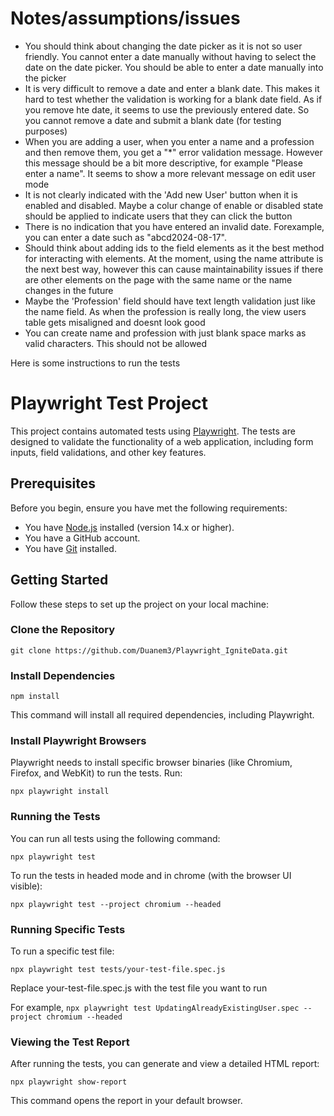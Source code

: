 # Notes/assumptions/issues

- You should think about changing the date picker as it is not so user friendly. You cannot enter a date manually without having to select the date on the date picker. You should be able to enter a date manually into the picker
- It is very difficult to remove a date and enter a blank date. This makes it hard to test whether the validation is working for a blank date field. As if you remove hte date, it seems to use the previously entered date. So you cannot remove a date and submit a blank date (for testing purposes)
- When you are adding a user, when you enter a name and a profession and then remove them, you get a "*" error validation message. However this message should be a bit more descriptive, for example "Please enter a name". It seems to show a more relevant message on edit user mode
- It is not clearly indicated with the 'Add new User' button when it is enabled and disabled. Maybe a colur change of enable or disabled state should be applied to indicate users that they can click the button
- There is no indication that you have entered an invalid date. Forexample, you can enter a date such as "abcd2024-08-17".
- Should think about adding ids to the field elements as it the best method for interacting with elements. At the moment, using the name attribute is the next best way, however this can cause maintainability issues if there are other elements on the page with the same name or the name changes in the future
- Maybe the 'Profession' field should have text length validation just like the name field. As when the profession is really long, the view users table gets misaligned and doesnt look good
- You can create name and profession with just blank space marks as valid characters. This should not be allowed 


Here is some instructions to run the tests

# Playwright Test Project

This project contains automated tests using [Playwright](https://playwright.dev/). The tests are designed to validate the functionality of a web application, including form inputs, field validations, and other key features.

## Prerequisites

Before you begin, ensure you have met the following requirements:

- You have [Node.js](https://nodejs.org/) installed (version 14.x or higher).
- You have a GitHub account.
- You have [Git](https://git-scm.com/) installed.

## Getting Started

Follow these steps to set up the project on your local machine:

### Clone the Repository


```git clone https://github.com/Duanem3/Playwright_IgniteData.git```

 ### Install Dependencies

```npm install```

This command will install all required dependencies, including Playwright.

### Install Playwright Browsers
Playwright needs to install specific browser binaries (like Chromium, Firefox, and WebKit) to run the tests. Run:


```npx playwright install```

### Running the Tests
You can run all tests using the following command:


```npx playwright test```

To run the tests in headed mode and in chrome (with the browser UI visible):


```npx playwright test --project chromium --headed```


### Running Specific Tests
To run a specific test file:

```npx playwright test tests/your-test-file.spec.js```

Replace your-test-file.spec.js with the test file you want to run

For example,
```npx playwright test UpdatingAlreadyExistingUser.spec --project chromium --headed ```

### Viewing the Test Report
After running the tests, you can generate and view a detailed HTML report:

```npx playwright show-report```

This command opens the report in your default browser.
